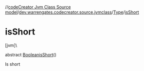 //[codeCreator Jvm Class Source model](../../../index.md)/[dev.warrengates.codecreator.source.jvmclass](../index.md)/[Type](index.md)/[isShort](is-short.md)

# isShort

[jvm]\

abstract [Boolean](https://docs.oracle.com/javase/8/docs/api/java/lang/Boolean.html)[isShort](is-short.md)()

Is short
